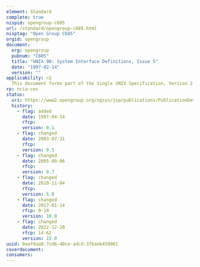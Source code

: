 ```yaml
---
element: Standard
complete: true
nispid: opengroup-c605
url: /standard/opengroup-c605.html
nisptag: "Open Group C605"
orgid: opengroup
document:
  org: opengroup
  pubnum: "C605"
  title: "UNIX 98: System Interface Definitions, Issue 5"
  date: "1997-02-14"
  version: ""
applicability: >2
  This document forms part of the Single UNIX Specification, Version 2 required for the UNIX 98 Brand. It provides definitions common to the two specifications  System Interfaces and Headers, Issue 5 (C606) and Commands and Utilities, Issue 5 (C604).
rp: ncia-ces
status:
  uri: https://www2.opengroup.org/ogsys/jsp/publications/PublicationDetails.jsp?publicationid=11241
  history: 
    - flag: added
      date: 1997-04-14
      rfcp: 
      version: 0.1
    - flag: changed
      date: 2003-07-31
      rfcp: 
      version: 0.5
    - flag: changed
      date: 2005-09-06
      rfcp: 
      version: 0.7
    - flag: changed
      date: 2010-11-04
      rfcp: 
      version: 5.0
    - flag: changed
      date: 2017-01-14
      rfcp: 9-19
      version: 10.0
    - flag: changed
      date: 2022-12-20
      rfcp: 14-62
      version: 15.0
uuid: 9aaf9aa8-7cd6-40ce-adcd-3f6aeb459901
coverdocument:
consumers:
---
```

